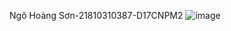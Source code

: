 Ngô Hoàng Sơn-21810310387-D17CNPM2
![image](https://github.com/user-attachments/assets/30bcef81-69d8-4afa-9926-3076648bd66c)



